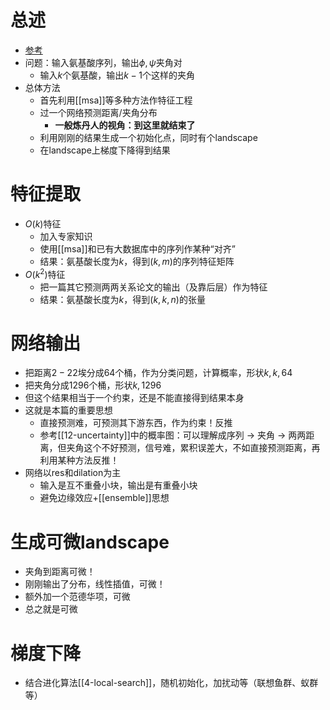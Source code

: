# 总述
- [参考](https://zhuanlan.zhihu.com/p/393699764)
- 问题：输入氨基酸序列，输出$\phi, \psi$夹角对
  - 输入$k$个氨基酸，输出$k-1$个这样的夹角
- 总体方法
  - 首先利用[[msa]]等多种方法作特征工程
  - 过一个网络预测距离/夹角分布
    - **一般炼丹人的视角：到这里就结束了**
  - 利用刚刚的结果生成一个初始化点，同时有个landscape
  - 在landscape上梯度下降得到结果
# 特征提取
- $O(k)$特征
  - 加入专家知识
  - 使用[[msa]]和已有大数据库中的序列作某种“对齐”
  - 结果：氨基酸长度为$k$，得到$(k,m)$的序列特征矩阵
- $O(k^2)$特征
  - 把一篇其它预测两两关系论文的输出（及靠后层）作为特征
  - 结果：氨基酸长度为$k$，得到$(k,k,n)$的张量
# 网络输出
- 把距离$2-22$埃分成64个桶，作为分类问题，计算概率，形状$k,k,64$
- 把夹角分成1296个桶，形状$k,1296$
- 但这个结果相当于一个约束，还是不能直接得到结果本身
- 这就是本篇的重要思想
  - 直接预测难，可预测其下游东西，作为约束！反推
  - 参考[[12-uncertainty]]中的概率图：可以理解成序列 -> 夹角 -> 两两距离，但夹角这个不好预测，信号难，累积误差大，不如直接预测距离，再利用某种方法反推！
- 网络以res和dilation为主
  - 输入是互不重叠小块，输出是有重叠小块
  - 避免边缘效应+[[ensemble]]思想
# 生成可微landscape
- 夹角到距离可微！
- 刚刚输出了分布，线性插值，可微！
- 额外加一个范德华项，可微
- 总之就是可微
# 梯度下降
- 结合进化算法[[4-local-search]]，随机初始化，加扰动等（联想鱼群、蚁群等）